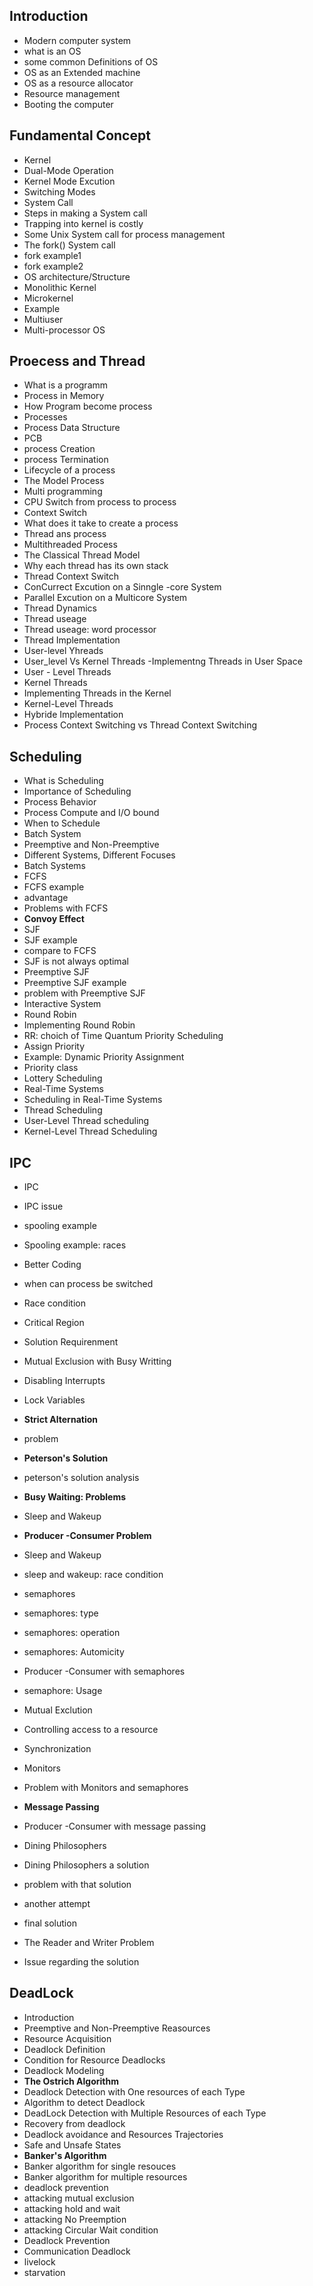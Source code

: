 ## Introduction
- Modern computer system
- what is an OS
- some common Definitions of OS
- OS as an Extended machine
- OS as a resource allocator
- Resource management
- Booting the computer

## Fundamental Concept
- Kernel 
- Dual-Mode Operation
- Kernel Mode Excution
- Switching Modes
- System Call
- Steps in making a System call
- Trapping into kernel is costly
- Some Unix System call for process management
- The fork() System call
- fork example1
- fork example2
- OS architecture/Structure
- Monolithic Kernel
- Microkernel
- Example
- Multiuser
- Multi-processor OS

## Proecess and Thread
- What is a programm
- Process in Memory
- How Program become process
- Processes
- Process Data Structure
- PCB
- process Creation
- process Termination
- Lifecycle of a process
- The Model  Process
- Multi programming
- CPU Switch from process to process
- Context Switch
- What does it take to create a process
- Thread ans process
- Multithreaded Process
- The Classical Thread Model
- Why each thread has its own stack
- Thread Context Switch
- ConCurrect Excution on a Sinngle -core System
- Parallel Excution on a Multicore System
- Thread Dynamics
- Thread useage
- Thread useage: word processor
- Thread Implementation
- User-level Yhreads
- User_level Vs Kernel Threads
-Implementng Threads in User Space
- User - Level Threads
- Kernel Threads
- Implementing Threads in the Kernel
- Kernel-Level Threads
- Hybride Implementation
- Process Context Switching vs Thread Context Switching


## Scheduling
- What is Scheduling
- Importance of Scheduling
- Process Behavior
- Process Compute and I/O bound
- When to Schedule
- Batch System
- Preemptive and Non-Preemptive
- Different Systems, Different Focuses
- Batch Systems
- FCFS
- FCFS example
- advantage
- Problems with FCFS
- **Convoy Effect**
- SJF
- SJF example
- compare to FCFS
- SJF is not always optimal
- Preemptive SJF
- Preemptive SJF example
- problem with Preemptive SJF
- Interactive System
- Round Robin
- Implementing Round Robin
- RR: choich of Time Quantum
Priority Scheduling
- Assign Priority
- Example: Dynamic Priority Assignment
- Priority class
- Lottery Scheduling
- Real-Time Systems
- Scheduling in Real-Time Systems
- Thread Scheduling
- User-Level Thread scheduling
- Kernel-Level Thread Scheduling



## IPC
- IPC
- IPC issue
- spooling example
- Spooling example: races
- Better Coding
- when can process be switched
- Race condition
- Critical Region
-  Solution Requirenment
- Mutual Exclusion with Busy Writting
- Disabling Interrupts
- Lock Variables
- **Strict Alternation**
- problem
- **Peterson's Solution**
- peterson's solution analysis

- **Busy Waiting: Problems**
- Sleep and Wakeup
- **Producer -Consumer Problem**
- Sleep and Wakeup
- sleep and wakeup: race condition
- semaphores
- semaphores: type
- semaphores: operation
- semaphores: Automicity
- Producer -Consumer with semaphores
- semaphore: Usage
- Mutual Exclution
- Controlling access to a resource
- Synchronization
- Monitors
- Problem with Monitors and semaphores
- **Message Passing**
- Producer -Consumer with message passing
- Dining Philosophers
- Dining Philosophers a solution
- problem with that solution
- another attempt
- final solution
- The Reader and Writer Problem
- Issue regarding the solution


## DeadLock
- Introduction
- Preemptive and Non-Preemptive Reasources
- Resource Acquisition
- Deadlock Definition
- Condition for Resource Deadlocks
- Deadlock Modeling
- **The Ostrich Algorithm**
- Deadlock Detection with One resources of each Type
- Algorithm to detect Deadlock
- DeadLock Detection with Multiple Resources of each Type
- Recovery from deadlock
- Deadlock avoidance and Resources Trajectories
- Safe and Unsafe States
- **Banker's Algorithm**
- Banker algorithm for single resouces
- Banker algorithm for multiple resources
- deadlock prevention
- attacking mutual exclusion
- attacking hold and wait
- attacking No Preemption
- attacking Circular Wait condition
- Deadlock Prevention
- Communication Deadlock
- livelock
- starvation

